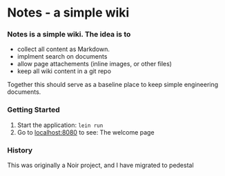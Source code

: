
# Notes - a simple wiki

### Notes is a simple wiki.  The idea is to

- collect all content as Markdown.  
- implment search on documents
- allow page attachements (inline images, or other files)
- keep all wiki content in a git repo

Together this should serve as a baseline place to keep simple
engineering documents.  

### Getting Started

1. Start the application: `lein run`
2. Go to [localhost:8080](http://localhost:8080/) to see: The welcome page


### History

This was originally a Noir project, and I have migrated to pedestal


